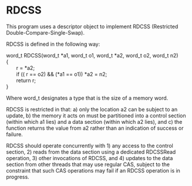 # RDCSS
This program uses a descriptor object to implement RDCSS (Restricted Double-Compare-Single-Swap).

RDCSS is defined in the following way:

word_t RDCSS(word_t *a1, word_t o1, word_t *a2, word_t o2, word_t n2)<br/>
{<br/>
&nbsp;&nbsp;&nbsp;&nbsp;&nbsp;&nbsp;  r = *a2;<br/>
&nbsp;&nbsp;&nbsp;&nbsp;&nbsp;&nbsp;  if (( r == o2) && (*a1 == o1)) *a2 = n2;<br/>
&nbsp;&nbsp;&nbsp;&nbsp;&nbsp;&nbsp;  return r;<br/>
}<br/>

Where word_t designates a type that is the size of a memory word.

RDCSS is restricted in that: a) only the location a2 can be subject to an update, b) the
memory it acts on must be partitioned into a control section (within which a1 lies) and a
data section (within which a2 lies), and c) the function returns the value from a2 rather
than an indication of success or failure.

RDCSS should operate concurrently with 1) any access to the control section, 2) reads from
the data section using a dedicated RDCSSRead operation, 3) other invocations of RDCSS,
and 4) updates to the data section from other threads that may use regular CAS, subject to
the constraint that such CAS operations may fail if an RDCSS operation is in progress. 
